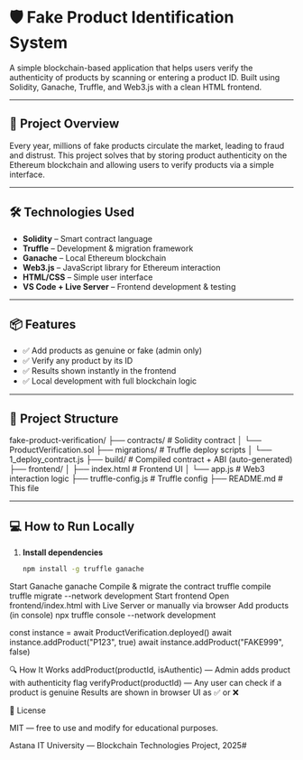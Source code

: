 # 🛡️ Fake Product Identification System

A simple blockchain-based application that helps users verify the authenticity of products by scanning or entering a product ID. Built using Solidity, Ganache, Truffle, and Web3.js with a clean HTML frontend.

---

## 🚀 Project Overview

Every year, millions of fake products circulate the market, leading to fraud and distrust. This project solves that by storing product authenticity on the Ethereum blockchain and allowing users to verify products via a simple interface.

---

## 🛠️ Technologies Used

- **Solidity** – Smart contract language  
- **Truffle** – Development & migration framework  
- **Ganache** – Local Ethereum blockchain  
- **Web3.js** – JavaScript library for Ethereum interaction  
- **HTML/CSS** – Simple user interface  
- **VS Code + Live Server** – Frontend development & testing  

---

## 📦 Features

- ✅ Add products as genuine or fake (admin only)
- ✅ Verify any product by its ID
- ✅ Results shown instantly in the frontend
- ✅ Local development with full blockchain logic

---

## 📁 Project Structure
fake-product-verification/
├── contracts/ # Solidity contract
│ └── ProductVerification.sol
├── migrations/ # Truffle deploy scripts
│ └── 1_deploy_contract.js
├── build/ # Compiled contract + ABI (auto-generated)
├── frontend/
│ ├── index.html # Frontend UI
│ └── app.js # Web3 interaction logic
├── truffle-config.js # Truffle config
├── README.md # This file

---

## 💻 How to Run Locally

1. **Install dependencies**
   ```bash
   npm install -g truffle ganache
Start Ganache
ganache
Compile & migrate the contract
truffle compile
truffle migrate --network development
Start frontend
Open frontend/index.html with Live Server or manually via browser
Add products (in console)
npx truffle console --network development

const instance = await ProductVerification.deployed()
await instance.addProduct("P123", true)
await instance.addProduct("FAKE999", false)


🔍 How It Works
addProduct(productId, isAuthentic) — Admin adds product with authenticity flag
verifyProduct(productId) — Any user can check if a product is genuine
Results are shown in browser UI as ✅ or ❌

📄 License

MIT — free to use and modify for educational purposes.

Astana IT University — Blockchain Technologies Project, 2025#
